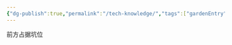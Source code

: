 ```yaml
---
{"dg-publish":true,"permalink":"/tech-knowledge/","tags":["gardenEntry"],"noteIcon":"","created":"","updated":""}
---
```




前方占据坑位